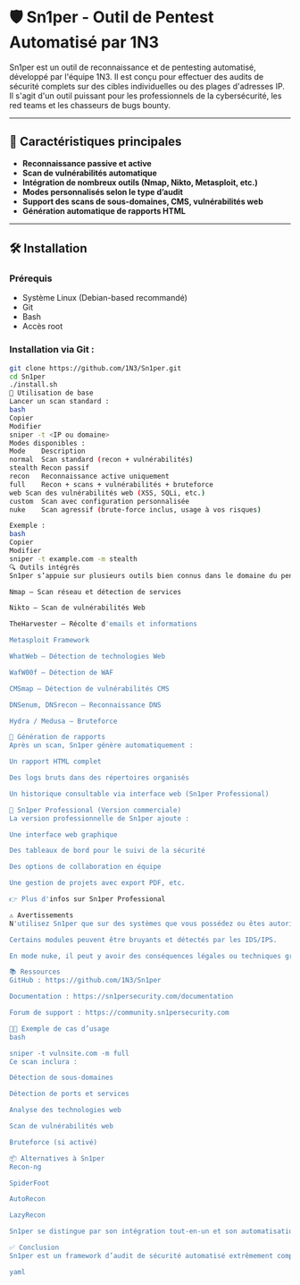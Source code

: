 # 🛡️ Sn1per - Outil de Pentest Automatisé par 1N3

Sn1per est un outil de reconnaissance et de pentesting automatisé, développé par l'équipe 1N3. Il est conçu pour effectuer des audits de sécurité complets sur des cibles individuelles ou des plages d'adresses IP. Il s'agit d'un outil puissant pour les professionnels de la cybersécurité, les red teams et les chasseurs de bugs bounty.

---

## 📌 Caractéristiques principales

- **Reconnaissance passive et active**
- **Scan de vulnérabilités automatique**
- **Intégration de nombreux outils (Nmap, Nikto, Metasploit, etc.)**
- **Modes personnalisés selon le type d’audit**
- **Support des scans de sous-domaines, CMS, vulnérabilités web**
- **Génération automatique de rapports HTML**

---

## 🛠️ Installation

### Prérequis

- Système Linux (Debian-based recommandé)
- Git
- Bash
- Accès root

### Installation via Git :

```bash
git clone https://github.com/1N3/Sn1per.git
cd Sn1per
./install.sh
🚀 Utilisation de base
Lancer un scan standard :
bash
Copier
Modifier
sniper -t <IP ou domaine>
Modes disponibles :
Mode	Description
normal	Scan standard (recon + vulnérabilités)
stealth	Recon passif
recon	Reconnaissance active uniquement
full	Recon + scans + vulnérabilités + bruteforce
web	Scan des vulnérabilités web (XSS, SQLi, etc.)
custom	Scan avec configuration personnalisée
nuke	Scan agressif (brute-force inclus, usage à vos risques)

Exemple :
bash
Copier
Modifier
sniper -t example.com -m stealth
🔍 Outils intégrés
Sn1per s’appuie sur plusieurs outils bien connus dans le domaine du pentest :

Nmap – Scan réseau et détection de services

Nikto – Scan de vulnérabilités Web

TheHarvester – Récolte d'emails et informations

Metasploit Framework

WhatWeb – Détection de technologies Web

WafW00f – Détection de WAF

CMSmap – Détection de vulnérabilités CMS

DNSenum, DNSrecon – Reconnaissance DNS

Hydra / Medusa – Bruteforce

📄 Génération de rapports
Après un scan, Sn1per génère automatiquement :

Un rapport HTML complet

Des logs bruts dans des répertoires organisés

Un historique consultable via interface web (Sn1per Professional)

🧱 Sn1per Professional (Version commerciale)
La version professionnelle de Sn1per ajoute :

Une interface web graphique

Des tableaux de bord pour le suivi de la sécurité

Des options de collaboration en équipe

Une gestion de projets avec export PDF, etc.

👉 Plus d'infos sur Sn1per Professional

⚠️ Avertissements
N'utilisez Sn1per que sur des systèmes que vous possédez ou êtes autorisé à tester.

Certains modules peuvent être bruyants et détectés par les IDS/IPS.

En mode nuke, il peut y avoir des conséquences légales ou techniques graves si mal utilisé.

📚 Ressources
GitHub : https://github.com/1N3/Sn1per

Documentation : https://sn1persecurity.com/documentation

Forum de support : https://community.sn1persecurity.com

🧑‍💻 Exemple de cas d’usage
bash

sniper -t vulnsite.com -m full
Ce scan inclura :

Détection de sous-domaines

Détection de ports et services

Analyse des technologies web

Scan de vulnérabilités web

Bruteforce (si activé)

📦 Alternatives à Sn1per
Recon-ng

SpiderFoot

AutoRecon

LazyRecon

Sn1per se distingue par son intégration tout-en-un et son automatisation poussée.

✅ Conclusion
Sn1per est un framework d’audit de sécurité automatisé extrêmement complet, idéal pour les phases de reconnaissance, scan et énumération. Il s’intègre facilement dans un workflow de pentest professionnel et permet de gagner un temps précieux tout en générant des rapports clairs.

yaml

